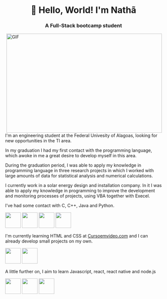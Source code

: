 <h1 align="center">👋 Hello, World! I'm Nathã</h1>
<h3 align="center">A Full-Stack bootcamp student</h3>

<img align="right" alt="GIF" src="https://github.com/abhisheknaiidu/abhisheknaiidu/blob/master/code.gif?raw=true" width="500" height="320" />

```javascript
const anmol = {
    pronouns: "He" | "Him",
    code: ["Javascript", "Python", "Java", "PHP"],
    askMeAbout: ["web dev", "tech", "app dev", "photography"],
    technologies: {
        backEnd: {
            js: ["Node", "Fastify", "Express"],
        },
        mobileApp: {
            native: ["Android Development"]
        },
        devOps: ["AWS", "Docker🐳", "Route53", "Nginx"],
        databases: ["mongo", "MySql", "sqlite"],
        misc: ["Firebase", "Socket.IO", "selenium", "open-cv", "php", "SuiteApp"]
    },
    architecture: ["Serverless Architecture", "Progressive web applications", "Single page applications"],
    currentFocus: "Building Robots to ease opertations",
    funFact: "There are two ways to write error-free programs; only the third one works"
};
```
<p>I'm an engineering student at the Federal Univesity of Alagoas, looking for new opportunities in the TI area.</p>

<p>In my graduation I had my first contact with the programming language, which awoke in me a great desire to develop myself in this area.</p>

<p>During the graduation period, I was able to apply my knowledge in programming language in three research projects in which I worked with large amounts of data for statistical analysis and numerical calculations.</p>

<p>I currently work in a solar energy design and installation company. In it I was able to apply my knowledge in programming to improve the development and monitoring processes of projects, using VBA together with Execel.</p>

<p>I've had some contact with C, C++, Java and Python.</p>

<div display="inline-block">
  <img width="50px" src="https://cdn.jsdelivr.net/gh/devicons/devicon/icons/c/c-original.svg"/>
  <img width="50px" src="https://cdn.jsdelivr.net/gh/devicons/devicon/icons/cplusplus/cplusplus-original.svg"/>
  <img width="50px" src="https://cdn.jsdelivr.net/gh/devicons/devicon/icons/java/java-original.svg"/>
  <img width="50px" src="https://cdn.jsdelivr.net/gh/devicons/devicon/icons/python/python-original.svg"/>
</div>

<p>I'm currently learning HTML and CSS at <a href="https://www.cursoemvideo.com/" target="_blank">Cursoemvideo.com</a> and I can already develop small projects on my own.</p>

<div display="inline-block">
  <img width="50px" src="https://cdn.jsdelivr.net/gh/devicons/devicon/icons/html5/html5-original.svg"/>
  <img width="50px" src="https://cdn.jsdelivr.net/gh/devicons/devicon/icons/css3/css3-plain.svg"/>
</div>

<p>A little further on, I aim to learn Javascript, react, react native and node.js</p>

<div display="inline-block">
  <img width="50px" src="https://cdn.jsdelivr.net/gh/devicons/devicon/icons/javascript/javascript-original.svg"/>
  <img width="50px" src="https://cdn.jsdelivr.net/gh/devicons/devicon/icons/react/react-original.svg"/>
  <img width="50px" src="https://cdn.jsdelivr.net/gh/devicons/devicon/icons/nodejs/nodejs-original.svg"/>
</div>
